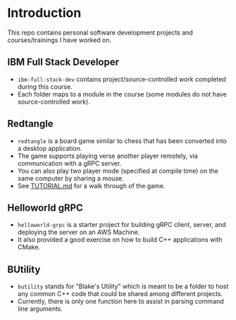 # Introduction
This repo contains personal software development projects and courses/trainings I have worked on. 

## IBM Full Stack Developer
- `ibm-full-stack-dev` contains project/source-controlled work completed during this course.
- Each folder maps to a module in the course (some modules do not have source-controlled work). 
  
## Redtangle 
- `redtangle` is a board game similar to chess that has been converted into a desktop application. 
- The game supports playing verse another player remotely, via communication with a gRPC server.
- You can also play two player mode (specified at compile time) on the same computer by sharing a mouse. 
- See [TUTORIAL.md](redtangle/TUTORIAL.md) for a walk through of the game.
  
## Helloworld gRPC 
- `helloworld-grpc` is a starter project for building gRPC client,  server, and deploying the server on an AWS Machine.  
- It also provided a good exercise on how to build C++ applications with CMake.
  
## BUtility 
- `butility` stands for "Blake's Utility" which is meant to be a folder to host any common C++ code that could be shared among different projects. 
- Currently, there is only one function here to assist in parsing command line arguments. 
